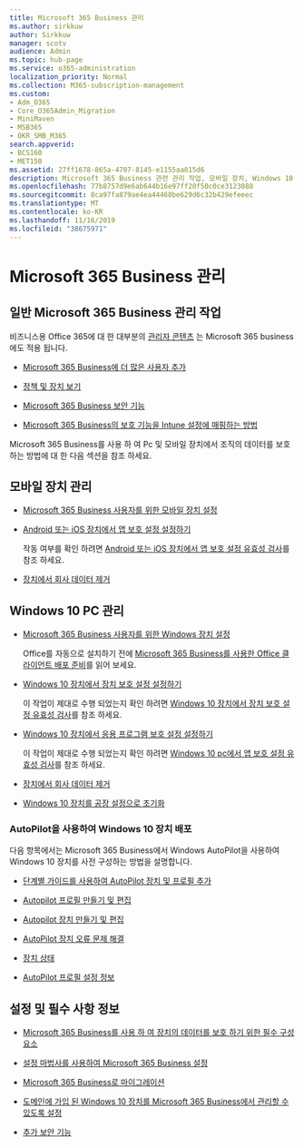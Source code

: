 ```yaml
---
title: Microsoft 365 Business 관리
ms.author: sirkkuw
author: Sirkkuw
manager: scotv
audience: Admin
ms.topic: hub-page
ms.service: o365-administration
localization_priority: Normal
ms.collection: M365-subscription-management
ms.custom:
- Adm_O365
- Core_O365Admin_Migration
- MiniMaven
- MSB365
- OKR_SMB_M365
search.appverid:
- BCS160
- MET150
ms.assetid: 27ff1678-865a-4707-8145-e1155aa815d6
description: Microsoft 365 Business 관련 관리 작업, 모바일 장치, Windows 10 Pc 및 여러 가지 작업을 관리 하는 방법에 대해 알아봅니다.
ms.openlocfilehash: 77b8757d9e6ab644b16e97ff20f50c0ce3123088
ms.sourcegitcommit: 8ca97fa879ae4ea44468be629d6c32b429efeeec
ms.translationtype: MT
ms.contentlocale: ko-KR
ms.lasthandoff: 11/16/2019
ms.locfileid: "38675971"
---
```

# <a name="manage-microsoft-365-business"></a>Microsoft 365 Business 관리

## <a name="general-microsoft-365-business-admin-tasks"></a>일반 Microsoft 365 Business 관리 작업

비즈니스용 Office 365에 대 한 대부분의 [관리자 콘텐츠](https://docs.microsoft.com/office365/admin/admin-home) 는 Microsoft 365 business에도 적용 됩니다.

- [Microsoft 365 Business에 더 많은 사용자 추가](add-users-m365b.md)
    
- [정책 및 장치 보기](view-policies-and-devices.md)
    
- [Microsoft 365 Business 보안 기능](security-features.md)
    
- [Microsoft 365 Business의 보호 기능을 Intune 설정에 매핑하는 방법](map-protection-features-to-intune-settings.md)
    
Microsoft 365 Business를 사용 하 여 Pc 및 모바일 장치에서 조직의 데이터를 보호 하는 방법에 대 한 다음 섹션을 참조 하세요.
  
## <a name="manage-mobile-devices"></a>모바일 장치 관리

- [Microsoft 365 Business 사용자를 위한 모바일 장치 설정](set-up-mobile-devices.md)
    
- [Android 또는 iOS 장치에서 앱 보호 설정 설정하기](app-protection-settings-for-android-and-ios.md)
    
    작동 여부를 확인 하려면 [Android 또는 iOS 장치에서 앱 보호 설정 유효성 검사](validate-settings-on-android-or-ios.md)를 참조 하세요. 
    
- [장치에서 회사 데이터 제거](remove-company-data.md)
    
## <a name="manage-windows-10-pcs"></a>Windows 10 PC 관리

- [Microsoft 365 Business 사용자를 위한 Windows 장치 설정](set-up-windows-devices.md)

    Office를 자동으로 설치하기 전에 [Microsoft 365 Business를 사용한 Office 클라이언트 배포 준비](prepare-for-office-client-deployment.md)를 읽어 보세요. 
    
- [Windows 10 장치에서 장치 보호 설정 설정하기](protection-settings-for-windows-10-pcs.md)
    
    이 작업이 제대로 수행 되었는지 확인 하려면 [Windows 10 장치에서 장치 보호 설정 유효성 검사](validate-settings-on-windows-10-pcs.md)를 참조 하세요. 
    
- [Windows 10 장치에서 응용 프로그램 보호 설정 설정하기](protection-settings-for-windows-10-devices.md)
    
    이 작업이 제대로 수행 되었는지 확인 하려면 [Windows 10 pc에서 앱 보호 설정 유효성 검사](validate-protection-settings-on-windows-10-pcs.md)를 참조 하세요. 
    
- [장치에서 회사 데이터 제거](remove-company-data.md)
    
- [Windows 10 장치를 공장 설정으로 초기화](reset-devices-to-factory-settings.md)
    
### <a name="use-autopilot-to-deploy-windows-10-devices"></a>AutoPilot을 사용하여 Windows 10 장치 배포

다음 항목에서는 Microsoft 365 Business에서 Windows AutoPilot을 사용하여 Windows 10 장치를 사전 구성하는 방법을 설명합니다.
  
- [단계별 가이드를 사용하여 AutoPilot 장치 및 프로필 추가](add-autopilot-devices-and-profile.md)
    
- [Autopilot 프로필 만들기 및 편집](create-and-edit-autopilot-profiles.md)
    
- [Autopilot 장치 만들기 및 편집](create-and-edit-autopilot-devices.md)
    
- [AutoPilot 장치 오류 문제 해결](troubleshoot-autopilot-errors.md)
    
- [장치 상태](device-states.md)
    
- [AutoPilot 프로필 설정 정보](autopilot-profile-settings.md)
    
## <a name="set-up-and-prerequisite-information"></a>설정 및 필수 사항 정보

- [Microsoft 365 Business를 사용 하 여 장치의 데이터를 보호 하기 위한 필수 구성 요소](pre-requisites-for-data-protection.md)
    
- [설정 마법사를 사용하여 Microsoft 365 Business 설정](set-up.md)
    
- [Microsoft 365 Business로 마이그레이션](migrate-to-microsoft-365-business.md)
    
- [도메인에 가입 된 Windows 10 장치를 Microsoft 365 Business에서 관리할 수 있도록 설정](manage-windows-devices.md)
    
- [추가 보안 기능](security-features.md#additional-security-features)
